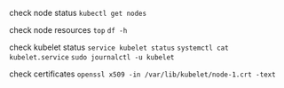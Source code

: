 check node status
```kubectl get nodes```

check node resources
```top```
```df -h```

check kubelet status
```service kubelet status```
```systemctl cat kubelet.service```
```sudo journalctl -u kubelet```

check certificates
```openssl x509 -in /var/lib/kubelet/node-1.crt -text```